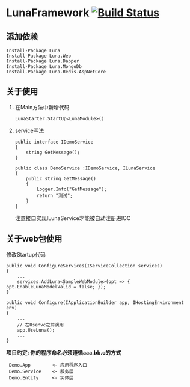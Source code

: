 # LunaFramework [![Build Status](https://travis-ci.com/lun3322/LunaFramework.svg?branch=master)](https://travis-ci.com/lun3322/LunaFramework)

## 添加依赖
```
Install-Package Luna
Install-Package Luna.Web
Install-Package Luna.Dapper
Install-Package Luna.MongoDb
Install-Package Luna.Redis.AspNetCore
```

## 关于使用
1. 在Main方法中新增代码
    ```
   LunaStarter.StartUp<LunaModule>()
    ```
1. service写法
    ```
    public interface IDemoService
    {
    	string GetMessage();
    }
    
    public class DemoService :IDemoService, ILunaService
    {
    	public string GetMessage()
    	{
    		Logger.Info("GetMessage");
    		return "测试";
    	}
    }
    ```
    注意接口实现ILunaService才能被自动注册进IOC


## 关于web包使用
修改Startup代码
```
public void ConfigureServices(IServiceCollection services)
{
    ...
    services.AddLuna<SampleWebModule>(opt => { opt.EnableLunaModelValid = false; });
}

public void Configure(IApplicationBuilder app, IHostingEnvironment env)
{
	...
	// 在UseMvc之前调用
	app.UseLuna();
	...
}
```

**项目约定: 你的程序命名必须遵循aaa.bb.c的方式**
```
 Demo.App        <- 应用程序入口
 Demo.Service    <- 服务层
 Demo.Entity     <- 实体层
```